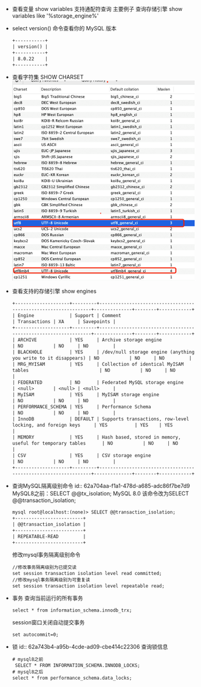 - 查看变量
  show variables
  支持通配符查询
  主要例子
  查询存储引擎
  show variables like '%storage_engine%'
- select version() 命令查看你的 MySQL 版本
  ```
  +-----------+
  | version() |
  +-----------+
  | 8.0.22    |
  +-----------+
  ```
- 查看字符集
  SHOW CHARSET
  ![SHOW CHARSET.png](../assets/image_1655106043207_0.png)
- 查看支持的存储引擎
  show engines
  ```
  +--------------------+---------+----------------------------------------------------------------+--------------+--------+------------+
  | Engine             | Support | Comment                                                        | Transactions | XA     | Savepoints |
  +--------------------+---------+----------------------------------------------------------------+--------------+--------+------------+
  | ARCHIVE            | YES     | Archive storage engine                                         | NO           | NO     | NO         |
  | BLACKHOLE          | YES     | /dev/null storage engine (anything you write to it disappears) | NO           | NO     | NO         |
  | MRG_MYISAM         | YES     | Collection of identical MyISAM tables                          | NO           | NO     | NO         |
  | FEDERATED          | NO      | Federated MySQL storage engine                                 | <null>       | <null> | <null>     |
  | MyISAM             | YES     | MyISAM storage engine                                          | NO           | NO     | NO         |
  | PERFORMANCE_SCHEMA | YES     | Performance Schema                                             | NO           | NO     | NO         |
  | InnoDB             | DEFAULT | Supports transactions, row-level locking, and foreign keys     | YES          | YES    | YES        |
  | MEMORY             | YES     | Hash based, stored in memory, useful for temporary tables      | NO           | NO     | NO         |
  | CSV                | YES     | CSV storage engine                                             | NO           | NO     | NO         |
  +--------------------+---------+----------------------------------------------------------------+--------------+--------+------------+
  ```
- 查询MySQL隔离级别命令
  id:: 62a704aa-f1a1-478d-a685-adc86f7be7d9
  MySQL8之前：SELECT @@tx_isolation;
  MySQL 8.0 该命令改为SELECT @@transaction_isolation;
  ```shell
  mysql root@localhost:(none)> SELECT @@transaction_isolation;
  +-------------------------+
  | @@transaction_isolation |
  +-------------------------+
  | REPEATABLE-READ         |
  +-------------------------+
  ```
  修改mysql事务隔离级别命令
  ```
  //修改事务隔离级别为已提交读
  set session transaction isolation level read committed;
  //修改mysql事务隔离级别为可重复读
  set session transaction isolation level repeatable read; 
  ```
- 事务
  查询当前运行的所有事务
  ```
  select * from information_schema.innodb_trx;
  ```
  
  session窗口关闭自动提交事务
  ```
  set autocommit=0;
  ```
- 锁
  id:: 62a743b4-a95b-4cde-ad09-cbe414c22306
  查询锁信息
  ```
  # mysql8之前
   SELECT * FROM INFORMATION_SCHEMA.INNODB_LOCKS;
  # mysql8之后
  select * from performance_schema.data_locks;
  
  
  ```